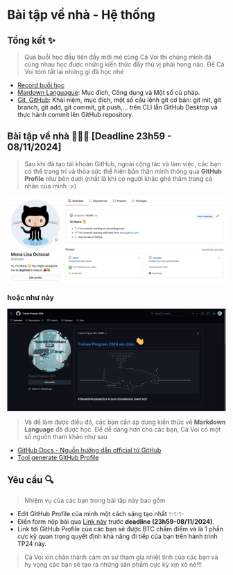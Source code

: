 # Bài tập về nhà - Hệ thống #

## Tổng kết ✨

> Qua buổi học đầu tiên đầy mới mẻ cùng Cá Voi thì chúng mình đã cùng nhau học được những kiến thức đầy thú vị phải hong nào. Để Cá Voi tóm tắt lại những gì đã học nhé 

- [Record buổi học](https://uithcm.sharepoint.com/:v:/s/TraineeProgram2024/EcGdrtN_rmpOu-mrYZpfVawBhnMkh1_rDqiK8ZPzyd2oMQ?e=u6EwMB)
- [Mardown Languague](https://www.markdownguide.org/cheat-sheet): Mục đích, Công dụng và Một số cú pháp. 
- [Git, GitHub](https://education.github.com/git-cheat-sheet-education.pdf): Khái niệm, mục đích, một số câu lệnh git cơ bản: git init, git branch, git add, git commit, git push,... trên CLI lẫn GitHub Desktop và thực hành commit lên GitHub repository.

## Bài tập về nhà 📗📙📘 [Deadline 23h59 - 08/11/2024]

> Sau khi đã tạo tài khoản GitHub, ngoài cộng tác và làm việc, các bạn có thể trang trí và thỏa sức thể hiện bản thân mình thông qua __GitHub Profile__ như bên dưới (nhất là khi có người khác ghé thăm trang cá nhân của mình :>) 


![Template](Profile.png)

### hoặc như này 

![GitHub Profile](GitHubPageTutorial.gif)

> Và để làm được điều đó, các bạn cần áp dụng kiến thức về __Markdown Language__ đã được học. Để dễ dàng hơn cho các bạn, Cá Voi có một số nguồn tham khảo như sau
- [GitHub Docs - Nguồn hướng dẫn official từ GitHub](https://docs.github.com/en/account-and-profile/setting-up-and-managing-your-github-profile/customizing-your-profile/about-your-profile)
- [Tool generate GitHub Profile](https://rahuldkjain.github.io/gh-profile-readme-generator/)



## Yêu cầu 🔍
> Nhiệm vụ của các bạn trong bài tập này bao gồm
- Edit GitHub Profile của mình một cách sáng tạo nhất ✨✨✨
- Điền form nộp bài qua [Link này](https://forms.office.com/r/aCMJ1msqw8) trước __deadline (23h59-08/11/2024)__.
- Link tới GitHub Profile của các bạn sẽ được BTC chấm điểm và là 1 phần cực kỳ quan trọng quyết định khả năng đi tiếp của bạn trên hành trình TP24 này.
> Cá Voi xin chân thành cảm ơn sự tham gia nhiệt tình của các bạn và hy vọng các bạn sẽ tạo ra những sản phẩm cực kỳ xịn xò nè!!!



